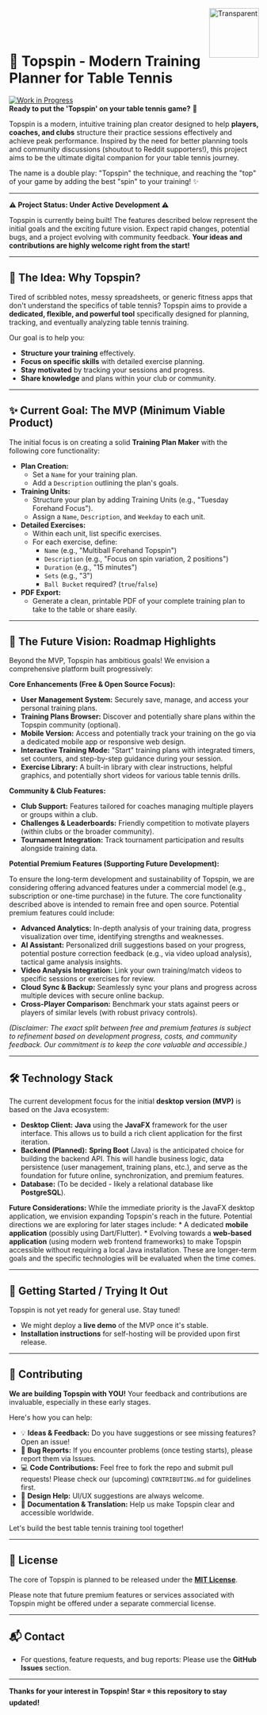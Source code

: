<img src="https://github.com/user-attachments/assets/2f5335e3-b095-4e2f-a9de-e3ac46fbaf45" alt="Transparent" width="100" height="100" align="right" />
<br><br><br>

# 🏓 Topspin - Modern Training Planner for Table Tennis

[![Work in Progress](https://img.shields.io/badge/status-work%20in%20progress-yellow.svg)](https://shields.io/)
<br>**Ready to put the 'Topspin' on your table tennis game?** 🚀

Topspin is a modern, intuitive training plan creator designed to help **players, coaches, and clubs** structure their practice sessions effectively and achieve peak performance. Inspired by the need for better planning tools and community discussions (shoutout to Reddit supporters!), this project aims to be the ultimate digital companion for your table tennis journey.

The name is a double play: "Topspin" the technique, and reaching the "top" of your game by adding the best "spin" to your training! ✨

---

**⚠️ Project Status: Under Active Development ⚠️**

Topspin is currently being built! The features described below represent the initial goals and the exciting future vision. Expect rapid changes, potential bugs, and a project evolving with community feedback. **Your ideas and contributions are highly welcome right from the start!**

---

## 🤔 The Idea: Why Topspin?

Tired of scribbled notes, messy spreadsheets, or generic fitness apps that don't understand the specifics of table tennis? Topspin aims to provide a **dedicated, flexible, and powerful tool** specifically designed for planning, tracking, and eventually analyzing table tennis training.

Our goal is to help you:

* **Structure your training** effectively.
* **Focus on specific skills** with detailed exercise planning.
* **Stay motivated** by tracking your sessions and progress.
* **Share knowledge** and plans within your club or community.

---

## ✨ Current Goal: The MVP (Minimum Viable Product)

The initial focus is on creating a solid **Training Plan Maker** with the following core functionality:

* **Plan Creation:**
    * Set a `Name` for your training plan.
    * Add a `Description` outlining the plan's goals.
* **Training Units:**
    * Structure your plan by adding Training Units (e.g., "Tuesday Forehand Focus").
    * Assign a `Name`, `Description`, and `Weekday` to each unit.
* **Detailed Exercises:**
    * Within each unit, list specific exercises.
    * For each exercise, define:
        * `Name` (e.g., "Multiball Forehand Topspin")
        * `Description` (e.g., "Focus on spin variation, 2 positions")
        * `Duration` (e.g., "15 minutes")
        * `Sets` (e.g., "3")
        * `Ball Bucket` required? (`true`/`false`)
* **PDF Export:**
    * Generate a clean, printable PDF of your complete training plan to take to the table or share easily.

---

## 🚀 The Future Vision: Roadmap Highlights

Beyond the MVP, Topspin has ambitious goals! We envision a comprehensive platform built progressively:

**Core Enhancements (Free & Open Source Focus):**

* **User Management System:** Securely save, manage, and access your personal training plans.
* **Training Plans Browser:** Discover and potentially share plans within the Topspin community (optional).
* **Mobile Version:** Access and potentially track your training on the go via a dedicated mobile app or responsive web design.
* **Interactive Training Mode:** "Start" training plans with integrated timers, set counters, and step-by-step guidance during your session.
* **Exercise Library:** A built-in library with clear instructions, helpful graphics, and potentially short videos for various table tennis drills.

**Community & Club Features:**

* **Club Support:** Features tailored for coaches managing multiple players or groups within a club.
* **Challenges & Leaderboards:** Friendly competition to motivate players (within clubs or the broader community).
* **Tournament Integration:** Track tournament participation and results alongside training data.

**Potential Premium Features (Supporting Future Development):**

To ensure the long-term development and sustainability of Topspin, we are considering offering advanced features under a commercial model (e.g., subscription or one-time purchase) in the future. The core functionality described above is intended to remain free and open source. Potential premium features could include:

* **Advanced Analytics:** In-depth analysis of your training data, progress visualization over time, identifying strengths and weaknesses.
* **AI Assistant:** Personalized drill suggestions based on your progress, potential posture correction feedback (e.g., via video upload analysis), tactical game analysis insights.
* **Video Analysis Integration:** Link your own training/match videos to specific sessions or exercises for review.
* **Cloud Sync & Backup:** Seamlessly sync your plans and progress across multiple devices with secure online backup.
* **Cross-Player Comparison:** Benchmark your stats against peers or players of similar levels (with robust privacy controls).

*(Disclaimer: The exact split between free and premium features is subject to refinement based on development progress, costs, and community feedback. Our commitment is to keep the core valuable and accessible.)*

---

## 🛠️ Technology Stack

The current development focus for the initial **desktop version (MVP)** is based on the Java ecosystem:

* **Desktop Client:** **Java** using the **JavaFX** framework for the user interface. This allows us to build a rich client application for the first iteration.
* **Backend (Planned):** **Spring Boot** (Java) is the anticipated choice for building the backend API. This will handle business logic, data persistence (user management, training plans, etc.), and serve as the foundation for future online, synchronization, and premium features.
* **Database:** (To be decided - likely a relational database like **PostgreSQL**).

**Future Considerations:** While the immediate priority is the JavaFX desktop application, we envision expanding Topspin's reach in the future. Potential directions we are exploring for later stages include:
    * A dedicated **mobile application** (possibly using Dart/Flutter).
    * Evolving towards a **web-based application** (using modern web frontend frameworks) to make Topspin accessible without requiring a local Java installation.
These are longer-term goals and the specific technologies will be evaluated when the time comes.

---

## 🚀 Getting Started / Trying It Out

Topspin is not yet ready for general use. Stay tuned!

* We might deploy a **live demo** of the MVP once it's stable.
* **Installation instructions** for self-hosting will be provided upon first release.

---

## 🤝 Contributing

**We are building Topspin with YOU!** Your feedback and contributions are invaluable, especially in these early stages.

Here's how you can help:

* 💡 **Ideas & Feedback:** Do you have suggestions or see missing features? Open an issue!
* 🐛 **Bug Reports:** If you encounter problems (once testing starts), please report them via Issues.
* 💻 **Code Contributions:** Feel free to fork the repo and submit pull requests! Please check our (upcoming) `CONTRIBUTING.md` for guidelines first.
* 🎨 **Design Help:** UI/UX suggestions are always welcome.
* 📖 **Documentation & Translation:** Help us make Topspin clear and accessible worldwide.

Let's build the best table tennis training tool together!

---

## 📜 License

The core of Topspin is planned to be released under the **[MIT License](LICENSE)**.

Please note that future premium features or services associated with Topspin might be offered under a separate commercial license.

---

## 📬 Contact

* For questions, feature requests, and bug reports: Please use the **GitHub Issues** section.

---

**Thanks for your interest in Topspin! Star ⭐ this repository to stay updated!**
